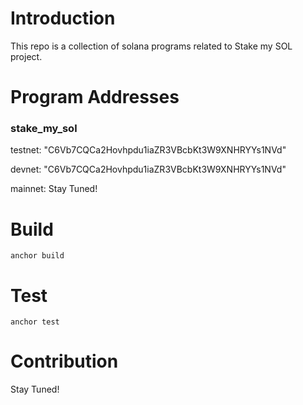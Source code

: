 # Introduction
This repo is a collection of solana programs related to Stake my SOL project.

# Program Addresses
### stake_my_sol
testnet: "C6Vb7CQCa2Hovhpdu1iaZR3VBcbKt3W9XNHRYYs1NVd"

devnet: "C6Vb7CQCa2Hovhpdu1iaZR3VBcbKt3W9XNHRYYs1NVd"

mainnet: Stay Tuned!

# Build
`anchor build`

# Test
`anchor test`

# Contribution
Stay Tuned!



